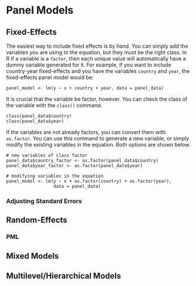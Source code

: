

# Panel Models

## Fixed-Effects
The easiest way to include fixed effects is by hand. You can simply add the 
variables you are using to the equation, but they must be the right class. In
R if a variable is a `factor`, then each unique value will automatically have a dummy
variable generated for it. For example, if you want to include country-year fixed-effects
and you have the variables `country` and `year`, the fixed-effects panel model would
be:
```
panel_model <- lm(y ~ x + country + year, data = panel_data)
```
It is crucial that the variable be factor, however. You can check the class of 
the variable with the `class()` command.
```
class(panel_data$country)
class(panel_data$year)
```
If the variables are not already factors, you can convert them with `as.factor`.
You can use this command to generate a new variable, or simply modify the existing
variables in the equation. Both options are shown below.
```
# new variables of class factor
panel_data$country_factor <- as.factor(panel_data$country)
panel_data$year_factor <- as.factor(panel_data$year)

# modifying variables in the equation
panel_model <- lm(y ~ x + as.factor(country) + as.factor(year),
                  data = panel_data)
```



### Adjusting Standard Errors
## Random-Effects
### PML
## Mixed Models
## Multilevel/Hierarchical Models
